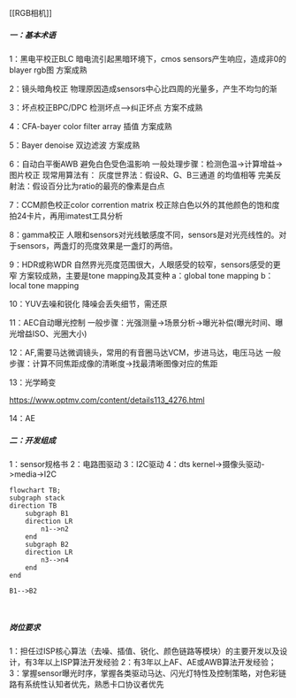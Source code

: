 [[RGB相机]]

##### 一：基本术语

1：黑电平校正BLC
暗电流引起黑暗环境下，cmos sensors产生响应，造成非0的blayer rgb图
方案成熟

2：镜头暗角校正
物理原因造成sensors中心比四周的光量多，产生不均匀的渐

3：坏点校正BPC/DPC
检测坏点-->纠正坏点
方案不成熟

4：CFA-bayer color filter array
插值
方案成熟

5：Bayer denoise
双边滤波
方案成熟

6：自动白平衡AWB
避免白色受色温影响
一般处理步骤：检测色温->计算增益->图片校正
现常用算法有：
灰度世界法：假设R、G、B三通道 的均值相等
完美反射法：假设百分比为ratio的最亮的像素是白点

7：CCM颜色校正color corrention matrix
校正除白色以外的其他颜色的饱和度
拍24卡片，再用imatest工具分析

8：gamma校正
人眼和sensors对光线敏感度不同，sensors是对光亮线性的。对于sensors，两盏灯的亮度效果是一盏灯的两倍。

9：HDR或称WDR
自然界光亮度范围很大，人眼感受的较窄，sensors感受的更窄
方案较成熟，主要是tone mapping及其变种
a：global tone mapping
b：local tone mapping

10：YUV去噪和锐化
降噪会丢失细节，需还原

11：AEC自动曝光控制
一般步骤：光强测量->场景分析->曝光补偿(曝光时间、曝光增益ISO、光圈大小)

12：AF,需要马达微调镜头，常用的有音圈马达VCM，步进马达，电压马达
一般步骤：计算不同焦距成像的清晰度->找最清晰图像对应的焦距



13：光学畸变

https://www.optmv.com/content/details113_4276.html

14：AE


##### 二：开发组成

1：sensor规格书
2：电路图驱动
3：I2C驱动
4：dts
kernel->摄像头驱动->media->I2C
```mermaid
flowchart TB;
subgraph stack
direction TB
	subgraph B1
	direction LR
		n1-->n2
	end
	subgraph B2
	direction LR
		n3-->n4
	end
end

B1-->B2



```

##### 岗位要求
1：担任过ISP核心算法（去噪、插值、锐化、颜色链路等模块）的主要开发以及设计，有3年以上ISP算法开发经验
2：有3年以上AF、AE或AWB算法开发经验；
3：掌握sensor曝光时序，掌握各类驱动马达、闪光灯特性及控制策略，对色彩链路有系统性认知者优先，熟悉卡口协议者优先